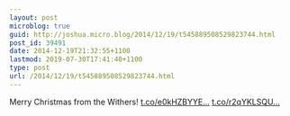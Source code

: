 ```yaml
---
layout: post
microblog: true
guid: http://joshua.micro.blog/2014/12/19/t545889508529823744.html
post_id: 39491
date: 2014-12-19T21:32:55+1100
lastmod: 2019-07-30T17:41:40+1100
type: post
url: /2014/12/19/t545889508529823744.html
---
```

Merry Christmas from the Withers! [t.co/e0kHZBYYE...](http://t.co/e0kHZBYYEa) [t.co/r2qYKLSQU...](http://t.co/r2qYKLSQUh)
